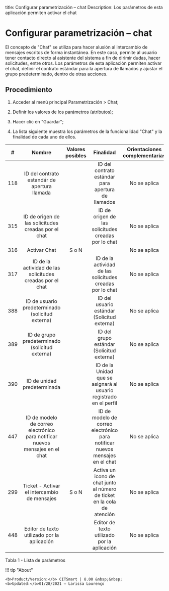 title:  Configurar parametrización – chat 
Description: Los parámetros de esta aplicación permiten activar el chat 
# Configurar parametrización – chat

El concepto de "Chat" se utiliza para hacer alusión al intercambio de mensajes escritos de forma instantánea. En este caso, permite al usuario tener contacto directo al asistente del sistema a fin de dirimir dudas, hacer solicitudes, entre otros. Los parámetros de esta aplicación permiten activar el chat, definir el contrato estándar para la apertura de llamados y ajustar el grupo predeterminado, dentro de otras acciones.

Procedimiento
-------------

1.  Acceder al menú principal Parametrización \> Chat;

2.  Definir los valores de los parámetros (atributos);

3.  Hacer clic en "Guardar";

4.  La lista siguiente muestra los parámetros de la funcionalidad "Chat" y la
    finalidad de cada uno de ellos.

|  #  |                           Nombre                          | Valores posibles |                              Finalidad                             | Orientaciones complementarias |
|:---:|:---------------------------------------------------------:|:----------------:|:------------------------------------------------------------------:|:-----------------------------:|
| 118 |        ID del contrato estandár de apertura llamada       |                  |         ID del contrato estándar para apertura de llamados         |          No se aplica         |
| 315 |    ID de origen de las solicitudes creadas por el chat    |                  |         ID de origen de las solicitudes creadas por lo chat        |          No se aplica         |
| 316 |                        Activar Chat                       |       S o N      |                                                                    |          No se aplica         |
| 317 | ID de la actividad de las solicitudes creadas por el chat |                  |      ID de la actividad de las solicitudes creadas por lo chat     |          No se aplica         |
| 388 |      ID de usuario predeterminado (solicitud externa)     |                  |             ID del usuario estándar (Solicitud externa)            |          No se aplica         |
| 389 |       ID de grupo predeterminado (solicitud externa)      |                  |              ID del grupo estándar (Solicitud externa)             |          No se aplica         |
| 390 |                ID de unidad predeterminada                |                  | ID de la Unidad que se asignará al usuario registrado en el perfil |          No se aplica         |
| 447 |  ID de modelo de correo electrónico para notificar nuevos mensajes en el chat |                    | ID de modelo de correo electrónico para notificar nuevos mensajes en el chat |        No se aplica       |
| 299 |     Ticket - Activar el intercambio de mensajes             |       S o N       | Activa un icono de chat junto al número de ticket en la cola de atención |        No se aplica       |
| 448 |    Editor de texto utilizado por la aplicación        |                    | Editor de texto utilizado por la aplicación |        No se aplica       |

Tabla 1 - Lista de parámetros

!!! tip "About"

    <b>Product/Version:</b> CITSmart | 8.00 &nbsp;&nbsp;
    <b>Updated:</b>01/28/2021 – Larissa Lourenço

